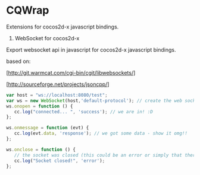 CQWrap
==================

Extensions for cocos2d-x javascript bindings.

1. WebSocket for cocos2d-x

Export websocket api in javascript for cocos2d-x javascript bindings.

based on: 

[http://git.warmcat.com/cgi-bin/cgit/libwebsockets/]

[http://sourceforge.net/projects/jsoncpp/]

```js
var host = "ws://localhost:8080/test";
var ws = new WebSocket(host,'default-protocol'); // create the web socket
ws.onopen = function () {
   cc.log("connected... ", 'success'); // we are in! :D
};

ws.onmessage = function (evt) {
   cc.log(evt.data, 'response'); // we got some data - show it omg!!
};

ws.onclose = function () {
   // the socket was closed (this could be an error or simply that there is no server)
   cc.log("Socket closed!", 'error'); 
};
```

